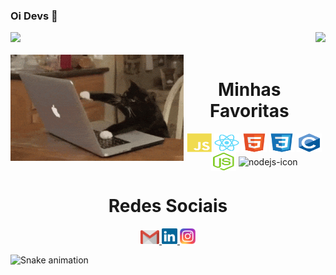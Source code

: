 ### Oi Devs 👋

<div>
  
  <img  height="130em" src="https://github-readme-stats.vercel.app/api?username=MatheusSntss&show_icons=true&theme=aura&include_all_commits=true&count_private=true"/>
  <img align="right" height="130em" src="https://github-readme-stats.vercel.app/api/top-langs/?username=MatheusSntss&layout=compact&langs_count=16&theme=aura"/>
</div>
<div  align="center"> 
  <div style="display: inline_block"><br>
    <img align="left" height="170" alt="coding-time" src="icegif-4383.gif">
    <h1 align="center">Minhas Favoritas</h1>
    <img align="center" height="30" width="40" alt="js-icon"  src="https://raw.githubusercontent.com/devicons/devicon/master/icons/javascript/javascript-plain.svg">
    <img align="center" height="30" width="40" alt="react-icon" src="https://raw.githubusercontent.com/devicons/devicon/master/icons/react/react-original.svg">
    <img align="center" height="30" width="40" alt="html-icon" src="https://raw.githubusercontent.com/devicons/devicon/master/icons/html5/html5-original.svg">
    <img align="center" height="30" width="40" alt="css-icon" src="https://raw.githubusercontent.com/devicons/devicon/master/icons/css3/css3-original.svg">
    <img align="center" height="30" width="40" alt="c-icon" src="https://raw.githubusercontent.com/devicons/devicon/master/icons/c/c-original.svg">
    <img align="center" height="30" width="40" alt="nodejs-icon" src="https://raw.githubusercontent.com/devicons/devicon/master/icons/nodejs/nodejs-original.svg">
    <img align="center" height="30" width="40" alt="nodejs-icon" src="https://raw.githubusercontent.com/jmnote/z-icons/master/svg/cpp.svg">
   </div>
    
   <h1 align="center">Redes Sociais</h1>
    <a href = "mailto: matheus.snts.pvh@gmail.com">
      <img width="30" src="gmail.svg">
    </a>
    <a href = "https://www.linkedin.com/in/matheus-santos-bezerra-b7a7aa234/">
      <img width="25" src="linkedin.svg">
    </a>
    <a href = "https://www.instagram.com/matheussnts/">
      <img width="25" src="instagram.png">
    </a>
</div>
  
![Snake animation](https://github.com/LuigiGF/LuigiGF/blob/output/github-contribution-grid-snake.svg)
